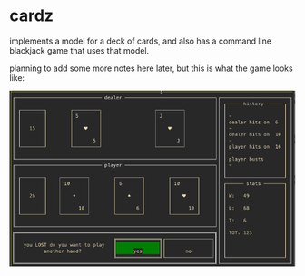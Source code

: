 # cardz

implements a model for a deck of cards, and also has a command line blackjack
game that uses that model.

planning to add some more notes here later, but this is what the game looks like:

![blackjack tui](static/blackjack3.gif "blackjack")
